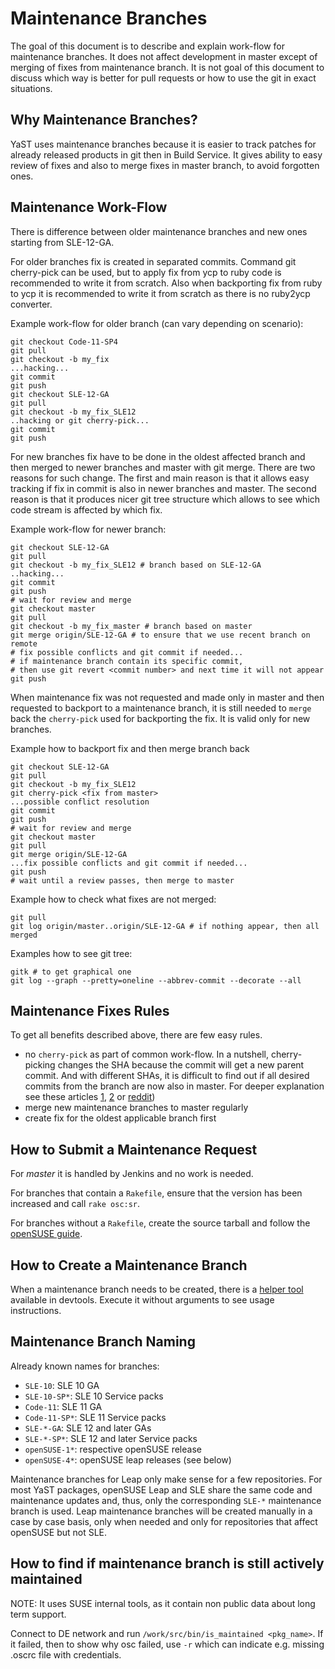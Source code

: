 Maintenance Branches
====================

The goal of this document is to describe and explain work-flow for maintenance
branches. It does not affect development in master except of merging of fixes from
maintenance branch. It is not goal of this document to discuss which way is better
for pull requests or how to use the git in exact situations.

Why Maintenance Branches?
-------------------------

YaST uses maintenance branches because it is easier to track patches for already
released products in git then in Build Service. It gives ability to easy review
of fixes and also to merge fixes in master branch, to avoid forgotten ones.

Maintenance Work-Flow
---------------------

There is difference between older maintenance branches and new ones starting
from SLE-12-GA.

For older branches fix is created in separated commits. Command git cherry-pick
can be used, but to apply fix from ycp to ruby code is recommended to write it
from scratch. Also when backporting fix from ruby to ycp it is recommended to
write it from scratch as there is no ruby2ycp converter.

Example work-flow for older branch (can vary depending on scenario):
```
git checkout Code-11-SP4
git pull
git checkout -b my_fix
...hacking...
git commit
git push
git checkout SLE-12-GA
git pull
git checkout -b my_fix_SLE12
..hacking or git cherry-pick...
git commit
git push
```

For new branches fix have to be done in the oldest affected branch and then
merged to newer branches and master with git merge. There are two reasons for
such change.
The first and main reason is that it allows easy tracking if fix in commit is
also in newer branches and master. The second reason is that it produces nicer
git tree structure which allows to see which code stream is affected by which
fix.

Example work-flow for newer branch:
```
git checkout SLE-12-GA
git pull
git checkout -b my_fix_SLE12 # branch based on SLE-12-GA
..hacking...
git commit
git push
# wait for review and merge
git checkout master
git pull
git checkout -b my_fix_master # branch based on master
git merge origin/SLE-12-GA # to ensure that we use recent branch on remote
# fix possible conflicts and git commit if needed...
# if maintenance branch contain its specific commit,
# then use git revert <commit number> and next time it will not appear
git push
```

When maintenance fix was not requested and made only in master and then
requested to backport to a maintenance branch, it is still needed to `merge` back
the `cherry-pick` used for backporting the fix.
It is valid only for new branches.

Example how to backport fix and then merge branch back
```
git checkout SLE-12-GA
git pull
git checkout -b my_fix_SLE12
git cherry-pick <fix from master>
...possible conflict resolution
git commit
git push
# wait for review and merge
git checkout master
git pull
git merge origin/SLE-12-GA
...fix possible conflicts and git commit if needed...
git push
# wait until a review passes, then merge to master
```

Example how to check what fixes are not merged:
```
git pull
git log origin/master..origin/SLE-12-GA # if nothing appear, then all merged
```

Examples how to see git tree:
```
gitk # to get graphical one
git log --graph --pretty=oneline --abbrev-commit --decorate --all
```

Maintenance Fixes Rules
-----------------------

To get all benefits described above, there are few easy rules.

* no `cherry-pick` as part of common work-flow. In a nutshell, cherry-picking
  changes the SHA because the commit will get a new parent commit. And with
  different SHAs, it is difficult to find out if all desired commits from the
  branch are now also in master. For deeper explanation see these articles
  [1](http://dan.bravender.net/2011/10/20/Why_cherry-picking_should_not_be_part_of_a_normal_git_workflow.html), [2](http://www.draconianoverlord.com/2013/09/07/no-cherry-picking.html) or [reddit](https://www.reddit.com/r/git/comments/3ubuel/merge_vs_rebase_why_not_cherrypick/))
* merge new maintenance branches to master regularly
* create fix for the oldest applicable branch first

How to Submit a Maintenance Request
-----------------------------------

For *master* it is handled by Jenkins and no work is needed.

For branches that contain a `Rakefile`,
ensure that the version has been increased and call `rake osc:sr`.

For branches without a `Rakefile`, create the source tarball and follow the
[openSUSE guide](https://en.opensuse.org/openSUSE:Package_maintenance).

How to Create a Maintenance Branch
----------------------------------
When a maintenance branch needs to be created, there is a
[helper tool](https://github.com/yast/yast-devtools/blob/master/ytools/yast2/create_maintenance_branch)
available in devtools. Execute it without arguments to see usage instructions.

Maintenance Branch Naming
-------------------------
Already known names for branches:

- `SLE-10`: SLE 10 GA
- `SLE-10-SP*`: SLE 10 Service packs
- `Code-11`: SLE 11 GA
- `Code-11-SP*`: SLE 11 Service packs
- `SLE-*-GA`: SLE 12 and later GAs
- `SLE-*-SP*`: SLE 12 and later Service packs
- `openSUSE-1*`: respective openSUSE release
- `openSUSE-4*`: openSUSE leap releases (see below)

Maintenance branches for Leap only make sense for a few repositories.
For most YaST packages, openSUSE Leap and SLE share the same code and
maintenance updates and, thus, only the corresponding `SLE-*` maintenance
branch is used. Leap maintenance branches will be created manually in a case by
case basis, only when needed and only for repositories that affect openSUSE but
not SLE.

How to find if maintenance branch is still actively maintained
--------------------------------------------------------------
NOTE: It uses SUSE internal tools, as it contain non public data about long term support.

Connect to DE network and run `/work/src/bin/is_maintained <pkg_name>`. If it failed, then to show
why osc failed, use `-r` which can indicate e.g. missing .oscrc file with credentials.
